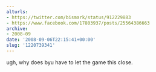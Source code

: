 ```yaml
---
alturls:
- https://twitter.com/bismark/status/912229883
- https://www.facebook.com/17803937/posts/25564386663
archive:
- 2008-09
date: '2008-09-06T22:15:41+00:00'
slug: '1220739341'
---
```


ugh, why does byu have to let the game this close.

